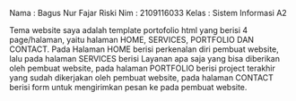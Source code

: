 Nama : Bagus Nur Fajar Riski
Nim :  2109116033
Kelas : Sistem Informasi A2

Tema website saya adalah template portofolio html yang berisi 4 page/halaman, yaitu halaman HOME, SERVICES, PORTFOLIO DAN CONTACT. Pada Halaman HOME berisi perkenalan diri pembuat website, lalu pada halaman SERVICES berisi Layanan apa saja yang bisa diberikan oleh pembuat website, pada halaman PORTFOLIO berisi project terakhir yang sudah dikerjakan oleh pembuat website, pada halaman CONTACT berisi form untuk mengirimkan pesan ke pada pembuat website. 